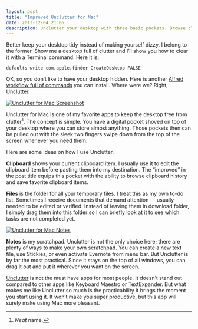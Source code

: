 ```yaml
---
layout: post
title: "Improved Unclutter for Mac"
date: 2013-12-04 21:06
description: Unclutter your desktop with three basic pockets. Browse clipboard history and clear temporary files from desktop.
---
```


Better keep your desktop tidy instead of making yourself dizzy. I belong to the former. Show me a desktop full of clutter and I’ll show you how to clear it with a Terminal command. Here it is:

	defaults write com.apple.finder CreateDesktop FALSE

OK, so you don’t like to have your desktop hidden. Here is another [Alfred workflow full of commands][5341-001] you can install. Where were we? Right, Unclutter.

[ ![Unclutter for Mac Screenshot][img1] ](http://images.sayzlim.net/2013/12/unclutter-preview.jpg "Unclutter for Mac Screenshot")

[img1]: http://images.sayzlim.net/2013/12/unclutter-preview.jpg "Unclutter for Mac Screenshot"

Unclutter for Mac is one of my favorite apps to keep the desktop free from clutter[^1]. The concept is simple. You have a digital pocket shoved on top of your desktop where you can store almost anything. Those pockets then can be pulled out with the sleek two fingers swipe down from the top of the screen whenever you need them.

Here are some ideas on how I use Unclutter.

**Clipboard** shows your current clipboard item. I usually use it to edit the clipboard item before pasting them into my destination. The “improved” in the post title equips this pocket with the ability to browse clipboard history and save favorite clipboard items.

**Files** is the folder for all your temporary files. I treat this as my own to-do list. Sometimes I receive documents that demand attention — usually needed to be edited or verified. Instead of leaving them in download folder, I simply drag them into this folder so I can briefly look at it to see which tasks are not completed yet.

[ ![Unclutter for Mac Notes][img2] ](http://images.sayzlim.net/2013/12/unclutter-notes.jpg "Unclutter for Mac Notes")

[img2]: http://images.sayzlim.net/2013/12/unclutter-notes.jpg "Unclutter for Mac Notes"

**Notes** is my scratchpad. Unclutter is not the only choice here; there are plenty of ways to make your own scratchpad. You can create a new text file, use Stickies, or even activate Evernote from menu bar. But Unclutter is by far the most practical. Since it stays on the top of all windows, you can drag it out and put it wherever you want on the screen. 

[Unclutter][5341-002] is not the must have apps for most people. It doesn’t stand out compared to other apps like Keyboard Maestro or TextExpander. But what makes me like Unclutter so much is the practicability it brings the moment you start using it. It won’t make you super productive, but this app will surely make using Mac more pleasant.

[^1]: _Neat_ name.


[5341-001]: http://sayzlim.net/os-x-toolbox-workflow-alfred-2 "OS X Toolbox Workflow for Alfred 2 | Sayz Lim"
[5341-002]: https://itunes.apple.com/us/app/unclutter/id577085396?mt=12&uo=4&at=11ld6n&ct=unclutter "Unclutter"